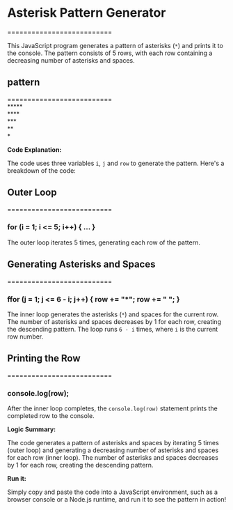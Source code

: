 # Asterisk Pattern Generator
==========================

This JavaScript program generates a pattern of asterisks (`*`) and prints it to the console. The pattern consists of 5 rows, with each row containing a decreasing number of asterisks and spaces.

## pattern
==========================
   </br >
 *****</br>
 ****</br>
 ***</br>
 **</br>
 *</br>

 **Code Explanation:**

The code uses three variables `i`, `j` and `row` to generate the pattern. Here's a breakdown of the code:
## Outer Loop
==========================

### for (i = 1; i <= 5; i++) { ... } 
The outer loop iterates 5 times, generating each row of the pattern.

## Generating Asterisks and Spaces
==========================
### ffor (j = 1; j <= 6 - i; j++) { row += "*"; row += " "; }
The inner loop generates the asterisks (`*`) and spaces for the current row. The number of asterisks and spaces decreases by 1 for each row, creating the descending pattern. The loop runs `6 - i` times, where `i` is the current row number.

## Printing the Row
==========================
### console.log(row);
After the inner loop completes, the `console.log(row)` statement prints the completed row to the console.

**Logic Summary:**

The code generates a pattern of asterisks and spaces by iterating 5 times (outer loop) and generating a decreasing number of asterisks and spaces for each row (inner loop). The number of asterisks and spaces decreases by 1 for each row, creating the descending pattern.

**Run it:**

 Simply copy and paste the code into a JavaScript environment, such as a browser console or a Node.js runtime, and run it to see the pattern in action!